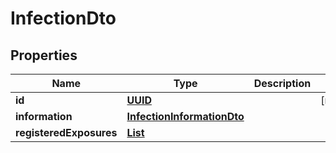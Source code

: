 
# InfectionDto

## Properties

Name | Type | Description | Notes
------------ | ------------- | ------------- | -------------
**id** | [**UUID**](UUID.md) |  |  [readonly]
**information** | [**InfectionInformationDto**](InfectionInformationDto.md) |  | 
**registeredExposures** | [**List<ExposureDto>**](ExposureDto.md) |  | 



